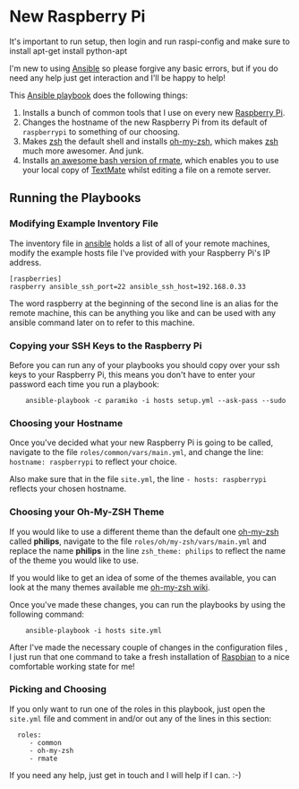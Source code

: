 # New Raspberry Pi #

It's important to run setup, then login and run raspi-config and make sure to install apt-get install python-apt

I'm new to using [Ansible][0] so please forgive any basic errors, but if you do need any help just get interaction and I'll be happy to help!

This [Ansible playbook][7] does the following things:

1. Installs a bunch of common tools that I use on every new [Raspberry Pi][1].
2. Changes the hostname of the new Raspberry Pi from its default of `raspberrypi` to something of our choosing.
3. Makes [zsh][2] the default shell and installs [oh-my-zsh][3],  which makes [zsh][2] much more awesomer.  And junk.
4. Installs [an awesome bash version of rmate][4], which enables you to use your local copy of [TextMate][5] whilst editing a file on a remote server.

## Running the Playbooks ##

### Modifying Example Inventory File ###

The inventory file in [ansible][0] holds a list of all of your remote machines, modify the example hosts file I've provided with your Raspberry Pi's IP address.

    [raspberries]
    raspberry ansible_ssh_port=22 ansible_ssh_host=192.168.0.33

The word raspberry at the beginning of the second line is an alias for the remote machine, this can be anything you like and can be used with any ansible command later on to refer to this machine.


### Copying your SSH Keys to the Raspberry Pi ###

Before you can run any of your playbooks you should copy over your ssh keys to your Raspberry Pi, this means you don't have to enter your password each time you run a playbook:

		ansible-playbook -c paramiko -i hosts setup.yml --ask-pass --sudo

### Choosing your Hostname ###

Once you've decided what your new Raspberry Pi is going to be called, navigate to the file `roles/common/vars/main.yml`, and change the line: `hostname: raspberrypi` to reflect your choice. 

Also make sure that in the file `site.yml`, the line  `- hosts: raspberrypi` reflects your chosen hostname.

### Choosing your Oh-My-ZSH Theme ###

If you would like to use a different theme than the default one [oh-my-zsh][3] called __philips__, navigate to the file `roles/oh/my-zsh/vars/main.yml` and replace the name __philips__ in the line `zsh_theme: philips` to reflect the name of the theme you would like to use.

If you would like to get an idea of some of the themes available, you can look at the many themes available me [oh-my-zsh wiki][6].

Once you've made these changes, you can run the playbooks by using the following command:

        ansible-playbook -i hosts site.yml

After I've made the necessary couple of changes in the configuration files , I just run that one command to take a fresh installation of [Raspbian](http://www.raspbian.org/) to a nice comfortable working state for me!

### Picking and Choosing ###

If you only want to run one of the roles in this playbook, just open the `site.yml` file and comment in and/or out any of the lines in this section:

      roles:
         - common
         - oh-my-zsh
         - rmate


If you need any help, just get in touch and I will help if I can.  :-)

[0]: http://ansible.com/
[1]: http://www.raspberrypi.org/
[2]: http://www.zsh.org/
[3]: https://github.com/robbyrussell/oh-my-zsh
[4]: https://github.com/aurora/rmate
[5]: http://macromates.com/
[6]: https://github.com/robbyrussell/oh-my-zsh/wiki/Themes
[7]: http://docs.ansible.com/playbooks.html

